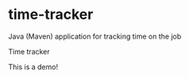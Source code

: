 # time-tracker
Java (Maven) application for tracking time on the job

Time tracker

This is a demo!

